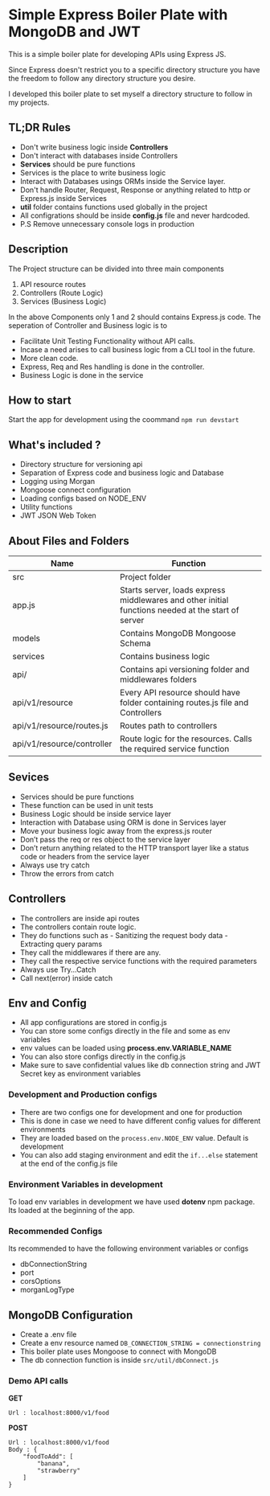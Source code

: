 # Simple Express Boiler Plate with MongoDB and JWT

This is a simple boiler plate for developing APIs using Express JS.

Since Express doesn't restrict you to a specific directory structure you have the freedom to follow any directory structure you desire.

I developed this boiler plate to set myself a directory structure to follow in my projects.

## TL;DR Rules

- Don't write business logic inside **Controllers**
- Don't interact with databases inside Controllers
- **Services** should be pure functions
- Services is the place to write business logic
- Interact with Databases usings ORMs inside the Service layer.
- Don't handle Router, Request, Response or anything related to http or Express.js inside Services 
- **util** folder contains functions used globally in the project
- All configrations should be inside **config.js** file and never hardcoded.
- P.S Remove unnecessary console logs in production

## Description

The Project structure can be divided into three main components

1. API resource routes
2. Controllers (Route Logic)
3. Services (Business Logic)

In the above Components only 1 and 2 should contains Express.js code. The seperation of Controller and Business logic is to

- Facilitate Unit Testing Functionality without API calls.
- Incase a need arises to call business logic from a CLI tool in the future.
- More clean code.
- Express, Req and Res handling is done in the controller.
- Business Logic is done in the service

## How to start
Start the app for development using the coommand
`npm run devstart`

## What's included ?

- Directory structure for versioning api
- Separation of Express code and business logic and Database
- Logging using Morgan
- Mongoose connect configuration
- Loading configs based on NODE_ENV
- Utility functions
- JWT JSON Web Token

## About Files and Folders

| Name                       | Function                                                                                           |
| -------------------------- | -------------------------------------------------------------------------------------------------- |
| src                        | Project folder                                                                                     |
| app.js                     | Starts server, loads express middlewares and other initial functions needed at the start of server |
| models                     | Contains MongoDB Mongoose Schema                                                                   |
| services                   | Contains business logic                                                                            |
| api/                       | Contains api versioning folder and middlewares folders                                             |
| api/v1/resource            | Every API resource should have folder containing routes.js file and Controllers                    |
| api/v1/resource/routes.js  | Routes path to controllers                                                                         |
| api/v1/resource/controller | Route logic for the resources. Calls the required service function                                 |

## Sevices

- Services should be pure functions
- These function can be used in unit tests
- Business Logic should be inside service layer
- Interaction with Database using ORM is done in Services layer
- Move your business logic away from the express.js router
- Don’t pass the req or res object to the service layer
- Don’t return anything related to the HTTP transport layer like a status code or headers from the service layer
- Always use try catch
- Throw the errors from catch

## Controllers

- The controllers are inside api routes
- The controllers contain route logic.
- They do functions such as - Sanitizing the request body data - Extracting query params
- They call the middlewares if there are any.
- They call the respective service functions with the required parameters
- Always use Try...Catch
- Call next(error) inside catch

## Env and Config

- All app configurations are stored in config.js
- You can store some configs directly in the file and some as env variables
- env values can be loaded using **process.env.VARIABLE_NAME**
- You can also store configs directly in the config.js
- Make sure to save confidential values like db connection string and JWT Secret key as environment variables

### Development and Production configs

- There are two configs one for development and one for production
- This is done in case we need to have different config values for different environments
- They are loaded based on the `process.env.NODE_ENV` value. Default is development
- You can also add staging environment and edit the `if...else` statement at the end of the config.js file

### Environment Variables in development

To load env variables in development we have used **dotenv** npm package. Its loaded at the beginning of the app.

### Recommended Configs

Its recommended to have the following environment variables or configs

- dbConnectionString
- port
- corsOptions
- morganLogType

## MongoDB Configuration

- Create a .env file
- Create a env resource named `DB_CONNECTION_STRING = connectionstring`
- This boiler plate uses Mongoose to connect with MongoDB
- The db connection function is inside `src/util/dbConnect.js`

### Demo API calls

**GET**

```
Url : localhost:8000/v1/food
```

**POST**

```
Url : localhost:8000/v1/food
Body : {
    "foodToAdd": [
        "banana",
        "strawberry"
    ]
}
```

